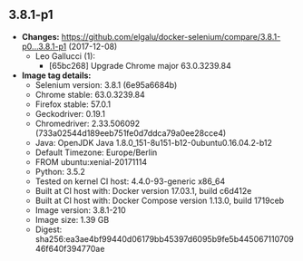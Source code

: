 ## 3.8.1-p1
 + **Changes:** https://github.com/elgalu/docker-selenium/compare/3.8.1-p0...3.8.1-p1 (2017-12-08)
    + Leo Gallucci (1):
        * [65bc268] Upgrade Chrome major 63.0.3239.84
 + **Image tag details:**
    + Selenium version: 3.8.1 (6e95a6684b)
    + Chrome stable:  63.0.3239.84
    + Firefox stable: 57.0.1
    + Geckodriver: 0.19.1
    + Chromedriver: 2.33.506092 (733a02544d189eeb751fe0d7ddca79a0ee28cce4)
    + Java: OpenJDK Java 1.8.0_151-8u151-b12-0ubuntu0.16.04.2-b12
    + Default Timezone: Europe/Berlin
    + FROM ubuntu:xenial-20171114
    + Python: 3.5.2
    + Tested on kernel CI  host: 4.4.0-93-generic x86_64
    + Built at CI  host with: Docker version 17.03.1, build c6d412e
    + Built at CI  host with: Docker Compose version 1.13.0, build 1719ceb
    + Image version: 3.8.1-210
    + Image size: 1.39 GB
    + Digest: sha256:ea3ae4bf99440d06179bb45397d6095b9fe5b44506711070946f640f394770ae

